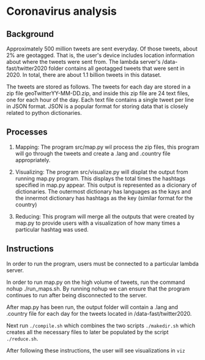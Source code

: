# Coronavirus analysis

## Background
Approximately 500 million tweets are sent everyday. Of those tweets, about 2% are geotagged. That is, the user's device includes location information about where the tweets were sent from. The lambda server's /data-fast/twitter2020 folder contains all geotagged tweets that were sent in 2020. In total, there are about 1.1 billion tweets in this dataset.

The tweets are stored as follows. The tweets for each day are stored in a zip file geoTwitterYY-MM-DD.zip, and inside this zip file are 24 text files, one for each hour of the day. Each text file contains a single tweet per line in JSON format. JSON is a popular format for storing data that is closely related to python dictionaries.

## Processes
1. Mapping: The program src/map.py wil process the zip files, this program will go through the tweets and create a .lang and .country file appropriately.

2. Visualizing: The program src/visualize.py will displat the output from running map.py program. This displays the total times the hashtags specified in map.py appear. This output is represented as a dicionary of dictionaries. The outermost dictionary has languages as the kays and the innermot dictionary has hashtags as the key (similar format for the country)

3. Reducing: This program will merge all the outputs that were created by map.py to provide users with a visualization of how many times a particular hashtag was used.

## Instructions
In order to run the program, users must be connected to a particular lambda server.

In order to run map.py on the high volume of tweets, run the command nohup ./run_maps.sh. By running nohup we can ensure that the program continues to run after being disconnected to the server.

After map.py has been run, the output folder will contain a .lang and .country file for each day for the tweets located in /data-fast/twitter2020.

Next run `./compile.sh` which combines the two scripts `./makedir.sh` which creates all the necessary files to later be populated by the script `./reduce.sh`.

After following these instructions, the user will see visualizations in `viz`
